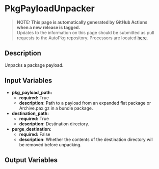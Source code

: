 # PkgPayloadUnpacker

> **NOTE: This page is automatically generated by GitHub Actions when a new release is tagged.**<br />Updates to the information on this page should be submitted as pull requests to the AutoPkg repository. Processors are located [here](https://github.com/autopkg/autopkg/tree/master/Code/autopkglib).
## Description
Unpacks a package payload.

## Input Variables
- **pkg\_payload\_path:**
    - **required:** True
    - **description:** Path to a payload from an expanded flat package or Archive.pax.gz in a bundle package.
- **destination\_path:**
    - **required:** True
    - **description:** Destination directory.
- **purge\_destination:**
    - **required:** False
    - **description:** Whether the contents of the destination directory will be removed before unpacking.

## Output Variables


